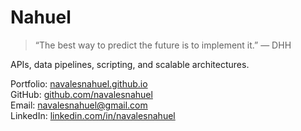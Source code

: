 # Nahuel
> “The best way to predict the future is to implement it.” — DHH

APIs, data pipelines, scripting, and scalable architectures.

Portfolio: [navalesnahuel.github.io](https://navalesnahuel.github.io)  
GitHub: [github.com/navalesnahuel](https://github.com/navalesnahuel)  
Email: [navalesnahuel@gmail.com](mailto:navalesnahuel@gmail.com)  
LinkedIn: [linkedin.com/in/navalesnahuel](https://www.linkedin.com/in/navalesnahuel/)
